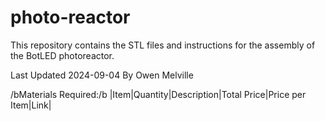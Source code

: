 # photo-reactor

This repository contains the STL files and instructions for the assembly of the BotLED photoreactor. 

Last Updated 2024-09-04 By Owen Melville

/bMaterials Required:/b
|Item|Quantity|Description|Total Price|Price per Item|Link|


